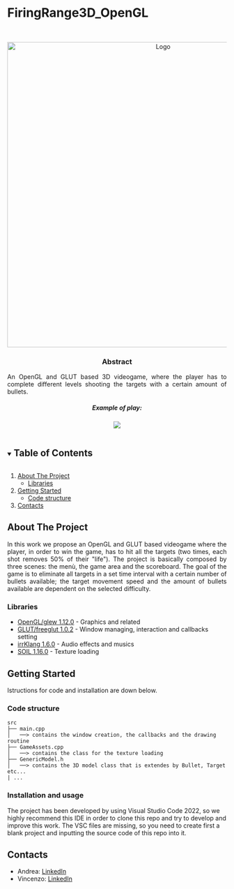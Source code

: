 # FiringRange3D_OpenGL
<!-- PROJECT SHIELDS -->
<!---
*** I'm using markdown "reference style" links for readability.
*** Reference links are enclosed in brackets [ ] instead of parentheses ( ).
*** See the bottom of this document for the declaration of the reference variables
*** for contributors-url, forks-url, etc. This is an optional, concise syntax you may use.
*** https://www.markdownguide.org/basic-syntax/#reference-style-links

[![Contributors][contributors-shield]][contributors-url]
[![Stargazers][stars-shield]][stars-url]
[![Issues][issues-shield]][issues-url]
-->

<!-- PROJECT LOGO -->
<br />
<p align="center">
  <a href="https://github.com/ParthenopeDeepTeam/Fall-Detection-using-LSTM-Autoencoder">
    <img src="Textures/logo_large.png" alt="Logo" width="700">
  </a>

  <h3 align="center">Abstract</h3>

  <p align="justify">An OpenGL and GLUT based 3D videogame, where the player has to complete different levels shooting the targets with a certain amount of bullets.
    <br />
</p>

<h5 align="center">Example of play:</h5>

<p align="center">
    <img src="playing_the_game.gif">
    <br>
</p>

<!-- TABLE OF CONTENTS -->
<details open="open">
  <summary><h2 style="display: inline-block">Table of Contents</h2></summary>
  <ol>
    <li>
      <a href="#about-the-project">About The Project</a>
      <ul>
        <li><a href="#Libraries">Libraries</a></li>
      </ul>
    </li>
    <li>
      <a href="#getting-started">Getting Started</a>
      <ul>
        <li><a href="#code-structure">Code structure</a></li>
      </ul>
    </li>
    <li><a href="#contacts">Contacts</a></li>
  </ol>
</details>



<!-- ABOUT THE PROJECT -->
## About The Project

<p align="justify">
In this work we propose an OpenGL and GLUT based videogame where the player, in order to win the game, has to hit all the targets (two times, each shot removes 50% of their "life"). The project is basically composed by three scenes: the menù, the game area and the scoreboard.
The goal of the game is to eliminate all targets in a set time interval with a certain number of bullets available; the target movement speed and the amount of bullets available are dependent on the selected difficulty.
</p>

### Libraries

* [OpenGL/glew 1.12.0](https://www.nuget.org/packages/glew.v140/1.12.0) - Graphics and related
* [GLUT/freeglut 1.0.2](https://www.nuget.org/packages/freeglut.3.0.0.v140/1.0.2) - Window managing, interaction and callbacks setting
* [irrKlang 1.6.0](https://www.ambiera.com/irrklang/) - Audio effects and musics
* [SOIL 1.16.0](https://github.com/littlstar/soil) - Texture loading

<!-- GETTING STARTED -->
## Getting Started

Istructions for code and installation are down below.


<!-- CODE STRUCTURE -->
### Code structure

```
src
├── main.cpp
│   ──> contains the window creation, the callbacks and the drawing routine
├── GameAssets.cpp
│   ──> contains the class for the texture loading
├── GenericModel.h
│   ──> contains the 3D model class that is extendes by Bullet, Target etc...
| ...
```

<!-- Installation and usage -->
### Installation and usage
The project has been developed by using Visual Studio Code 2022, so we highly recommend this IDE in order to clone this repo and try to develop and improve this work. The VSC files are missing, so you need to create first a blank project and inputting the source code of this repo into it.

<!-- CONTACT -->
## Contacts

* Andrea: [LinkedIn][linkedin-andrea-url]
* Vincenzo: [LinkedIn][linkedin-vincenzo-url]


<!-- MARKDOWN LINKS & IMAGES -->
<!-- https://www.markdownguide.org/basic-syntax/#reference-style-links -->
[contributors-shield]: https://img.shields.io/github/contributors/github_username/repo.svg?style=for-the-badge
[contributors-url]: https://github.com/ParthenopeDeepTeam/Fall-Detection-using-LSTM-Autoencoder/graphs/contributors
[stars-shield]: https://img.shields.io/github/stars/github_username/repo.svg?style=for-the-badge
[stars-url]: https://github.com/github_username/repo/stargazers
[issues-shield]: https://img.shields.io/github/issues/github_username/repo.svg?style=for-the-badge
[issues-url]: https://github.com/ParthenopeDeepTeam/Fall-Detection-using-LSTM-Autoencoder/issues
[linkedin-shield]: https://img.shields.io/badge/-LinkedIn-black.svg?style=for-the-badge&logo=linkedin&colorB=555
[linkedin-andrea-url]: https://www.linkedin.com/in/andrea-lombardi/
[linkedin-vincenzo-url]: https://www.linkedin.com/in/vincenzo-silvio-0413321b8/
